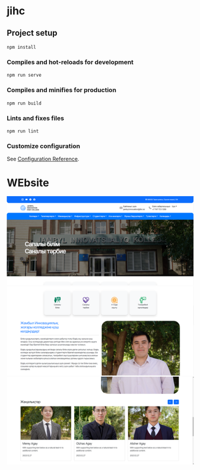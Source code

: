 # jihc

## Project setup

```
npm install
```

### Compiles and hot-reloads for development

```
npm run serve
```

### Compiles and minifies for production

```
npm run build
```

### Lints and fixes files

```
npm run lint
```

### Customize configuration

See [Configuration Reference](https://cli.vuejs.org/config/).

# WEbsite

![Website](src/assets/web1.png)
![Website](src/assets/web2.png)
![Website](src/assets/web3.png)

